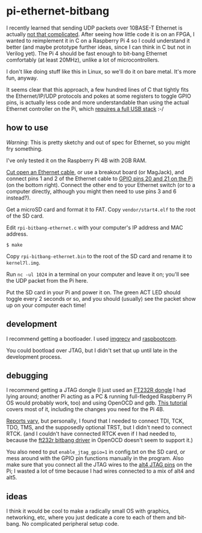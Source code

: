 # pi-ethernet-bitbang

I recently learned that sending UDP packets over 10BASE-T Ethernet is
actually [not that
complicated](https://www.fpga4fun.com/10BASE-T.html). After seeing how
little code it is on an FPGA, I wanted to reimplement it in C on a
Raspberry Pi 4 so I could understand it better (and maybe prototype
further ideas, since I can think in C but not in Verilog yet). The Pi
4 should be fast enough to bit-bang Ethernet comfortably (at least
20MHz), unlike a lot of microcontrollers.

I don't like doing stuff like this in Linux, so we'll do it on bare
metal. It's more fun, anyway.

It seems clear that this approach, a few hundred lines of C that
tightly fits the Ethernet/IP/UDP protocols and pokes at some registers
to toggle GPIO pins, is actually less code and more understandable
than using the actual Ethernet controller on the Pi, which [requires a
full USB
stack](https://www.raspberrypi.org/forums/viewtopic.php?t=36044) :-/

## how to use

_Warning_: This is pretty sketchy and out of spec for Ethernet, so
you might fry something. 

I've only tested it on the Raspberry Pi 4B with 2GB RAM.

[Cut open an Ethernet cable](https://www.fpga4fun.com/10BASE-T0.html),
or use a breakout board (or MagJack), and connect pins 1 and 2 of the
Ethernet cable to [GPIO pins 20 and 21 on the Pi](https://pinout.xyz/)
(on the bottom right). Connect the other end to your Ethernet switch
(or to a computer directly, although you might then need to use pins 3
and 6 instead?).

Get a microSD card and format it to FAT. Copy `vendor/start4.elf` to
the root of the SD card.

Edit `rpi-bitbang-ethernet.c` with your computer's IP address and MAC
address.

```
$ make
```

Copy `rpi-bitbang-ethernet.bin` to the root of the SD card and rename
it to `kernel7l.img`.

Run `nc -ul 1024` in a terminal on your computer and leave it on;
you'll see the UDP packet from the Pi here.

Put the SD card in your Pi and power it on. The green ACT LED should
toggle every 2 seconds or so, and you should (usually) see the packet
show up on your computer each time!

## development

I recommend getting a bootloader. I used [imgrecv]() and [raspbootcom]().

You could bootload over JTAG, but I didn't set that up until late in
the development process.

## debugging

I recommend getting a JTAG dongle (I just used an [FT232R
dongle](https://jacobncalvert.com/2020/02/04/jtag-on-the-cheap-with-the-ftdi-ft232r/)
I had lying around; another Pi acting as a PC & running full-fledged
Raspberry Pi OS would probably work, too) and using OpenOCD and
gdb. [This
tutorial](https://metebalci.com/blog/bare-metal-raspberry-pi-3b-jtag/)
covers most of it, including the changes you need for the Pi 4B.

[Reports
vary](https://www.raspberrypi.org/forums/viewtopic.php?t=254142), but
personally, I found that I needed to connect TDI, TCK, TDO, TMS, and
the supposedly optional TRST, but I didn't need to connect RTCK. (and
I couldn't have connected RTCK even if I had needed to, because the
[ft232r bitbang
driver](http://www.openocd.org/doc/html/Debug-Adapter-Configuration.html)
in OpenOCD doesn't seem to support it.)

You also need to put `enable_jtag_gpio=1` in config.txt on the SD
card, or mess around with the GPIO pin functions manually in the
program. Also make sure that you connect all the JTAG wires to the
[alt4 JTAG pins](https://pinout.xyz/pinout/jtag) on the Pi; I wasted a
lot of time because I had wires connected to a mix of alt4 and alt5.

## ideas

I think it would be cool to make a radically small OS with graphics,
networking, etc, where you just dedicate a core to each of them and
bit-bang. No complicated peripheral setup code.
